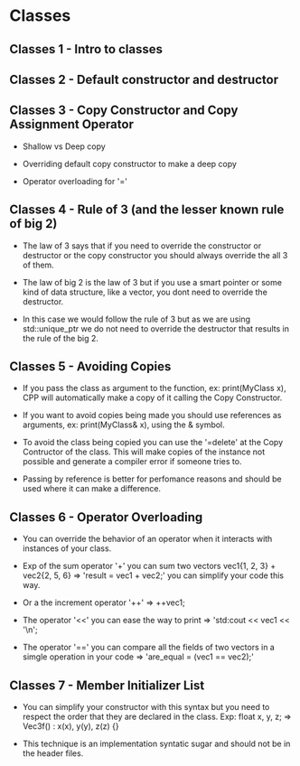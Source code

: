 # Classes

## Classes 1 - Intro to classes

## Classes 2 - Default constructor and destructor

## Classes 3 - Copy Constructor and Copy Assignment Operator

- Shallow vs Deep copy

- Overriding default copy constructor to make a deep copy

- Operator overloading for '='

## Classes 4 - Rule of 3 (and the lesser known rule of big 2)

- The law of 3 says that if you need to override the constructor or destructor or
the copy constructor you should always override the all 3 of them.

- The law of big 2 is the law of 3 but if you use a smart pointer or some kind of
data structure, like a vector, you dont need to override the destructor.

- In this case we would follow the rule of 3 but as we are using std::unique_ptr
we do not need to override the destructor that results in the rule of the big 2.

## Classes 5 - Avoiding Copies

- If you pass the class as argument to the function, ex: print(MyClass x), CPP will
automatically make a copy of it calling the Copy Constructor.

- If you want to avoid copies being made you should use references as arguments,
ex: print(MyClass& x), using the & symbol.

- To avoid the class being copied you can use the '=delete' at the Copy Contructor
of the class. This will make copies of the instance not possible and generate a
compiler error if someone tries to.

- Passing by reference is better for perfomance reasons and should be used where
it can make a difference.

## Classes 6 - Operator Overloading

- You can override the behavior of an operator when it interacts with instances
of your class.

- Exp of the sum operator '+' you can sum two vectors vec1{1, 2, 3} + vec2{2, 5, 6}
=> 'result = vec1 + vec2;' you can simplify your code this way.

- Or a the increment operator '++' => ++vec1;

- The operator '<<' you can ease the way to print => 'std:cout << vec1 << '\n';

- The operator '==' you can compare all the fields of two vectors in a simgle operation
in your code => 'are_equal = (vec1 == vec2);'

## Classes 7 - Member Initializer List

- You can simplify your constructor with this syntax but you need to respect the
order that they are declared in the class.
    Exp: float x, y, z; => Vec3f() : x(x), y(y), z(z) {}

- This technique is an implementation syntatic sugar and should not be in the
header files.
